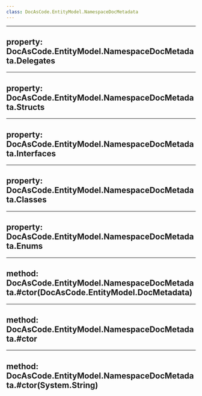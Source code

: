 ```yaml
---
class: DocAsCode.EntityModel.NamespaceDocMetadata
---
```


---
property: DocAsCode.EntityModel.NamespaceDocMetadata.Delegates
---

---
property: DocAsCode.EntityModel.NamespaceDocMetadata.Structs
---

---
property: DocAsCode.EntityModel.NamespaceDocMetadata.Interfaces
---

---
property: DocAsCode.EntityModel.NamespaceDocMetadata.Classes
---

---
property: DocAsCode.EntityModel.NamespaceDocMetadata.Enums
---

---
method: DocAsCode.EntityModel.NamespaceDocMetadata.#ctor(DocAsCode.EntityModel.DocMetadata)
---

---
method: DocAsCode.EntityModel.NamespaceDocMetadata.#ctor
---

---
method: DocAsCode.EntityModel.NamespaceDocMetadata.#ctor(System.String)
---

